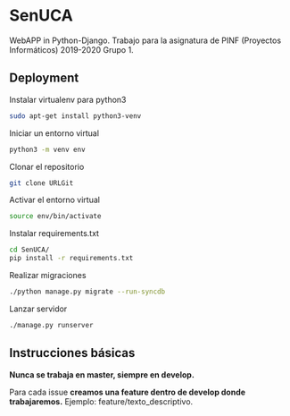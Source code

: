 # SenUCA
WebAPP in Python-Django. Trabajo para la asignatura de PINF (Proyectos Informáticos) 2019-2020 Grupo 1.

## Deployment

Instalar virtualenv para python3
```bash
sudo apt-get install python3-venv
```

Iniciar un entorno virtual
```bash
python3 -m venv env
```

Clonar el repositorio 
```bash
git clone URLGit
```

Activar el entorno virtual
```bash
source env/bin/activate
```

Instalar requirements.txt
```bash
cd SenUCA/
pip install -r requirements.txt
```

Realizar migraciones
```bash
./python manage.py migrate --run-syncdb
```

Lanzar servidor
```bash
./manage.py runserver
```

## Instrucciones básicas

**Nunca se trabaja en master, siempre en develop.**

Para cada issue **creamos una feature dentro de develop donde trabajaremos.** Ejemplo: feature/texto_descriptivo. 
